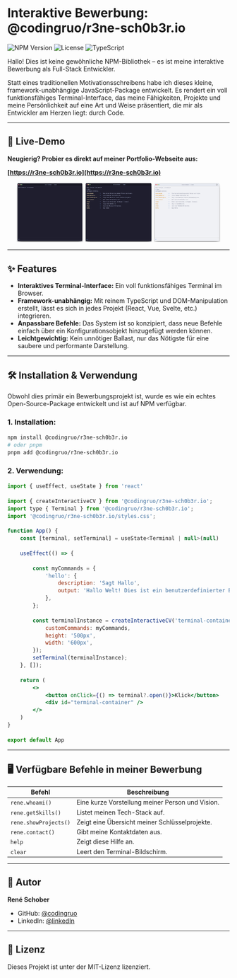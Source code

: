 # Interaktive Bewerbung: @codingruo/r3ne-sch0b3r.io

![NPM Version](https://img.shields.io/npm/v/@codingruo/r3ne-sch0b3r.io)
![License](https://img.shields.io/npm/l/@codingruo/r3ne-sch0b3r.io)
![TypeScript](https://img.shields.io/badge/built%20with-TypeScript-blue)

Hallo! Dies ist keine gewöhnliche NPM-Bibliothek – es ist meine interaktive Bewerbung als Full-Stack Entwickler.

Statt eines traditionellen Motivationsschreibens habe ich dieses kleine, framework-unabhängige JavaScript-Package entwickelt. Es rendert ein voll funktionsfähiges Terminal-Interface, das meine Fähigkeiten, Projekte und meine Persönlichkeit auf eine Art und Weise präsentiert, die mir als Entwickler am Herzen liegt: durch Code.

---

## 🚀 Live-Demo

**Neugierig? Probier es direkt auf meiner Portfolio-Webseite aus:**

**[https://r3ne-sch0b3r.io](https://r3ne-sch0b3r.io)**

<div align="center">
  <img src="./assets/terminal_blank.jpg" width="30%" alt="Terminal Blank">
  <img src="./assets/terminal_help.jpg" width="30%" alt="Terminal Help">
  <img src="./assets/terminal_light.jpg" width="30%" alt="Terminal Light">
</div>

---

## ✨ Features

* **Interaktives Terminal-Interface:** Ein voll funktionsfähiges Terminal im Browser.
* **Framework-unabhängig:** Mit reinem TypeScript und DOM-Manipulation erstellt, lässt es sich in jedes Projekt (React, Vue, Svelte, etc.) integrieren.
* **Anpassbare Befehle:** Das System ist so konzipiert, dass neue Befehle einfach über ein Konfigurationsobjekt hinzugefügt werden können.
* **Leichtgewichtig:** Kein unnötiger Ballast, nur das Nötigste für eine saubere und performante Darstellung.

---

## 🛠️ Installation & Verwendung

Obwohl dies primär ein Bewerbungsprojekt ist, wurde es wie ein echtes Open-Source-Package entwickelt und ist auf NPM verfügbar.

### 1. Installation:

```bash
npm install @codingruo/r3ne-sch0b3r.io
# oder pnpm
pnpm add @codingruo/r3ne-sch0b3r.io
```

### 2. Verwendung:

```jsx
import { useEffect, useState } from 'react'

import { createInteractiveCV } from '@codingruo/r3ne-sch0b3r.io';
import type { Terminal } from '@codingruo/r3ne-sch0b3r.io';
import '@codingruo/r3ne-sch0b3r.io/styles.css';

function App() {
    const [terminal, setTerminal] = useState<Terminal | null>(null)

    useEffect(() => {

        const myCommands = {
            'hello': {
                description: 'Sagt Hallo',
                output: 'Hallo Welt! Dies ist ein benutzerdefinierter Befehl.'
            },
        };

        const terminalInstance = createInteractiveCV('terminal-container', {
            customCommands: myCommands,
            height: '500px',
            width: '600px',
        });
        setTerminal(terminalInstance);
    }, []);

    return (
        <>
            <button onClick={() => terminal?.open()}>Klick</button>
            <div id="terminal-container" />
        </>
    )
}

export default App

```
---

## 🖥️ Verfügbare Befehle in meiner Bewerbung

| Befehl | Beschreibung |
|--------|--------------|
| `rene.whoami()` | Eine kurze Vorstellung meiner Person und Vision. |
| `rene.getSkills()` | Listet meinen Tech-Stack auf. |
| `rene.showProjects()` | Zeigt eine Übersicht meiner Schlüsselprojekte. |
| `rene.contact()` | Gibt meine Kontaktdaten aus. |
| `help` | Zeigt diese Hilfe an. |
| `clear` | Leert den Terminal-Bildschirm. |

---

## 👤 Autor

**René Schober**

- GitHub: [@codingruo](https://github.com/codingruo)
- LinkedIn: [@linkedIn](https://www.linkedin.com/in/ren%C3%A9-schober-3662aa36b/)

---

## 📄 Lizenz

Dieses Projekt ist unter der MIT-Lizenz lizenziert.